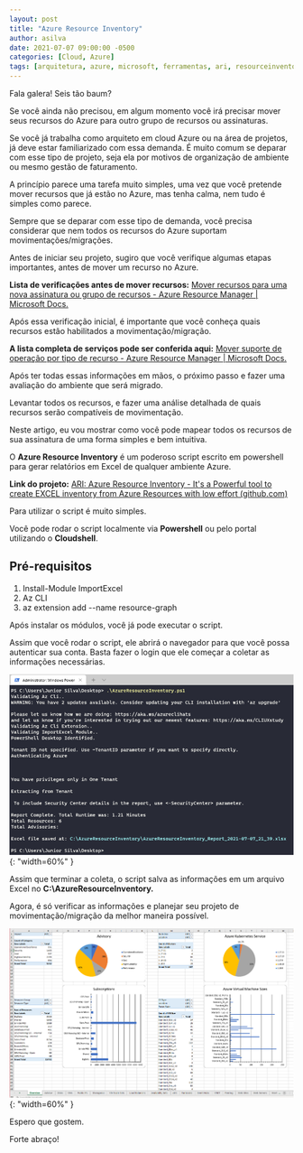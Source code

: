 ```yaml
---
layout: post
title: "Azure Resource Inventory"
author: asilva
date: 2021-07-07 09:00:00 -0500
categories: [Cloud, Azure]
tags: [arquitetura, azure, microsoft, ferramentas, ari, resourceinventory]
---
```


Fala galera! Seis tão baum?

Se você ainda não precisou, em algum momento você irá precisar mover seus recursos do Azure para outro grupo de recursos ou assinaturas.

Se você já trabalha como arquiteto em cloud Azure ou na área de projetos, já deve estar familiarizado com essa demanda. É muito comum se deparar com esse tipo de projeto, seja ela por motivos de organização de ambiente ou mesmo gestão de faturamento.

A princípio parece uma tarefa muito simples, uma vez que você pretende mover recursos que já estão no Azure, mas tenha calma, nem tudo é simples como parece.

Sempre que se deparar com esse tipo de demanda, você precisa considerar que nem todos os recursos do Azure suportam movimentações/migrações.

Antes de iniciar seu projeto, sugiro que você verifique algumas etapas importantes, antes de mover um recurso no Azure.

**Lista de verificações antes de mover recursos:** <a href="https://docs.microsoft.com/pt-br/azure/azure-resource-manager/management/move-resource-group-and-subscription#checklist-before-moving-resources" target="_blank">Mover recursos para uma nova assinatura ou grupo de recursos - Azure Resource Manager | Microsoft Docs.</a>

Após essa verificação inicial, é importante que você conheça quais recursos estão habilitados a movimentação/migração.

**A lista completa de serviços pode ser conferida aqui:** <a href="https://docs.microsoft.com/pt-br/azure/azure-resource-manager/management/move-support-resources" target="_blank">Mover suporte de operação por tipo de recurso - Azure Resource Manager | Microsoft Docs.</a>

Após ter todas essas informações em mãos, o próximo passo e fazer uma avaliação do ambiente que será migrado.

Levantar todos os recursos, e fazer uma análise detalhada de quais recursos serão compatíveis de movimentação.

Neste artigo, eu vou mostrar como você pode mapear todos os recursos de sua assinatura de uma forma simples e bem intuitiva.

O **Azure Resource Inventory** é um poderoso script escrito em powershell para gerar relatórios em Excel de qualquer ambiente Azure.

**Link do projeto:** <a href="https://github.com/azureinventory/ARI" target="_blank">ARI: Azure Resource Inventory - It's a Powerful tool to create EXCEL inventory from Azure Resources with low effort (github.com)</a>

Para utilizar o script é muito simples.

Você pode rodar o script localmente via **Powershell** ou pelo portal utilizando o **Cloudshell**.

## **Pré-requisitos**

1. Install-Module ImportExcel
2. Az CLI
3. az extension add --name resource-graph

Após instalar os módulos, você já pode executar o script.

Assim que você rodar o script, ele abrirá o navegador para que você possa autenticar sua conta. Basta fazer o login que ele começar a coletar as informações necessárias.

![](/assets/img/07/ari1.png){: "width=60%" }

Assim que terminar a coleta, o script salva as informações em um arquivo Excel no **C:\AzureResourceInventory.**

Agora, é só verificar as informações e planejar seu projeto de movimentação/migração da melhor maneira possível.

![](/assets/img/07/ari2.png){: "width=60%" }

Espero que gostem.

Forte abraço!